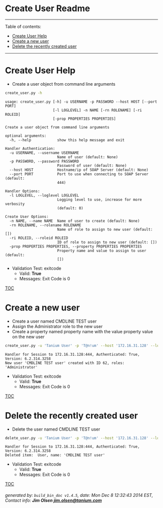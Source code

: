 Create User Readme
===========================

---------------------------
<a name='toc'>Table of contents:</a>

  * [Create User Help](#user-content-create-user-help)
  * [Create a new user](#user-content-create-a-new-user)
  * [Delete the recently created user](#user-content-delete-the-recently-created-user)

---------------------------

# Create User Help

  * Create a user object from command line arguments

```bash
create_user.py -h
```

```
usage: create_user.py [-h] -u USERNAME -p PASSWORD --host HOST [--port PORT]
                      [-l LOGLEVEL] -n NAME [-rn ROLENAME] [-ri ROLEID]
                      [-prop PROPERTIES PROPERTIES]

Create a user object from command line arguments

optional arguments:
  -h, --help            show this help message and exit

Handler Authentication:
  -u USERNAME, --username USERNAME
                        Name of user (default: None)
  -p PASSWORD, --password PASSWORD
                        Password of user (default: None)
  --host HOST           Hostname/ip of SOAP Server (default: None)
  --port PORT           Port to use when connecting to SOAP Server (default:
                        444)

Handler Options:
  -l LOGLEVEL, --loglevel LOGLEVEL
                        Logging level to use, increase for more verbosity
                        (default: 0)

Create User Options:
  -n NAME, --name NAME  Name of user to create (default: None)
  -rn ROLENAME, --rolename ROLENAME
                        Name of role to assign to new user (default: [])
  -ri ROLEID, --roleid ROLEID
                        ID of role to assign to new user (default: [])
  -prop PROPERTIES PROPERTIES, --property PROPERTIES PROPERTIES
                        Property name and value to assign to user (default:
                        [])
```

  * Validation Test: exitcode
    * Valid: **True**
    * Messages: Exit Code is 0



[TOC](#user-content-toc)


# Create a new user

  * Create a user named CMDLINE TEST user
  * Assign the Administrator role to the new user
  * Create a property named property name with the value property value on the new user

```bash
create_user.py -u 'Tanium User' -p 'T@n!um' --host '172.16.31.128' --loglevel 1 --name "CMDLINE TEST user" --rolename "Administrator" --property "property name" "property value" | tee -a /var/folders/dk/vjr1r_c53yx6k6gzp2bbt_c40000gn/T/create_user.out
```

```
Handler for Session to 172.16.31.128:444, Authenticated: True, Version: 6.2.314.3258
New user 'CMDLINE TEST user' created with ID 62, roles: 'Administrator'
```

  * Validation Test: exitcode
    * Valid: **True**
    * Messages: Exit Code is 0



[TOC](#user-content-toc)


# Delete the recently created user

  * Delete the user named CMDLINE TEST user

```bash
delete_user.py -u 'Tanium User' -p 'T@n!um' --host '172.16.31.128' --loglevel 1 --id `cat /var/folders/dk/vjr1r_c53yx6k6gzp2bbt_c40000gn/T/create_user.out| grep created | sed 's/.*ID //' | cut -d, -f1`
```

```
Handler for Session to 172.16.31.128:444, Authenticated: True, Version: 6.2.314.3258
Deleted item:  User, name: 'CMDLINE TEST user'
```

  * Validation Test: exitcode
    * Valid: **True**
    * Messages: Exit Code is 0



[TOC](#user-content-toc)


###### generated by: `build_bin_doc v1.4.5`, date: Mon Dec  8 12:32:43 2014 EST, Contact info: **Jim Olsen <jim.olsen@tanium.com>**